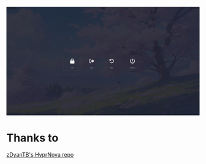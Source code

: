 ![wlogout](../../imgs/wlogout.png)

# Thanks to
[zDyanTB's HyprNova repo](https://github.com/zDyanTB/HyprNova/)